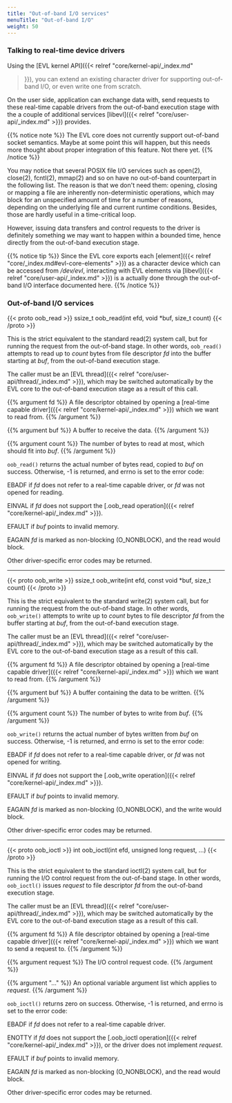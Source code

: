 ```yaml
---
title: "Out-of-band I/O services"
menuTitle: "Out-of-band I/O"
weight: 50
---
```


### Talking to real-time device drivers

Using the [EVL kernel API]({{< relref "core/kernel-api/_index.md"
>}}), you can extend an existing character driver for supporting
out-of-band I/O, or even write one from scratch.

On the user side, application can exchange data with, send requests to
these real-time capable drivers from the out-of-band execution stage
with the a couple of additional services [libevl]({{< relref
"core/user-api/_index.md" >}}) provides.

{{% notice note %}}
The EVL core does not currently support out-of-band socket
semantics. Maybe at some point this will happen, but this needs more
thought about proper integration of this feature. Not there yet.
{{% /notice %}}

You may notice that several POSIX file I/O services such as open(2),
close(2), fcntl(2), mmap(2) and so on have no out-of-band counterpart
in the following list. The reason is that we don't need them: opening,
closing or mapping a file are inherently non-deterministic operations,
which may block for an unspecified amount of time for a number of
reasons, depending on the underlying file and current runtime
conditions. Besides, those are hardly useful in a time-critical loop.

However, issuing data transfers and control requests to the driver is
definitely something we may want to happen within a bounded time,
hence directly from the out-of-band execution stage.

{{% notice tip %}}
Since the EVL core exports each [element]({{< relref
"core/_index.md#evl-core-elements" >}}) as a character device which
can be accessed from _/dev/evl_, interacting with EVL elements via
[libevl]({{< relref "core/user-api/_index.md" >}}) is a actually done
through the out-of-band I/O interface documented here.
{{% /notice %}}

### Out-of-band I/O services

{{< proto oob_read >}}
ssize_t oob_read(int efd, void *buf, size_t count)
{{< /proto >}}

This is the strict equivalent to the standard read(2) system call, but
for running the request from the out-of-band stage. In other words,
`oob_read()` attempts to read up to _count_ bytes from file descriptor
_fd_ into the buffer starting at _buf_, from the out-of-band
execution stage.

The caller must be an [EVL thread]({{< relref
"core/user-api/thread/_index.md" >}}), which may be switched
automatically by the EVL core to the out-of-band execution stage as a
result of this call.

{{% argument fd %}}
A file descriptor obtained by opening a [real-time
capable driver]({{< relref "core/kernel-api/_index.md" >}}) which we
want to read from.
{{% /argument %}}

{{% argument buf %}}
A buffer to receive the data.
{{% /argument %}}

{{% argument count %}}
The number of bytes to read at most, which should fit into _buf_.
{{% /argument %}}

`oob_read()` returns the actual number of bytes read, copied to _buf_
on success. Otherwise, -1 is returned, and errno is set to the error
code:

EBADF	if _fd_ does not refer to a real-time capable driver, or _fd_
	was not opened for reading.

EINVAL  if _fd_ does not support the [.oob_read operation]({{< relref
	"core/kernel-api/_index.md" >}}).

EFAULT	if _buf_ points to invalid memory.

EAGAIN	_fd_ is marked as non-blocking (O_NONBLOCK), and the read would
	block.

Other driver-specific error codes may be returned.

---

{{< proto oob_write >}}
ssize_t oob_write(int efd, const void *buf, size_t count)
{{< /proto >}}

This is the strict equivalent to the standard write(2) system call,
but for running the request from the out-of-band stage. In other
words, `oob_write()` attempts to write up to _count_ bytes to file
descriptor _fd_ from the buffer starting at _buf_, from the
out-of-band execution stage.

The caller must be an [EVL thread]({{< relref
"core/user-api/thread/_index.md" >}}), which may be switched
automatically by the EVL core to the out-of-band execution stage as a
result of this call.

{{% argument fd %}}
A file descriptor obtained by opening a [real-time
capable driver]({{< relref "core/kernel-api/_index.md" >}}) which we
want to read from.
{{% /argument %}}

{{% argument buf %}}
A buffer containing the data to be written.
{{% /argument %}}

{{% argument count %}}
The number of bytes to write from _buf_.
{{% /argument %}}

`oob_write()` returns the actual number of bytes written from _buf_ on
success. Otherwise, -1 is returned, and errno is set to the error
code:

EBADF	if _fd_ does not refer to a real-time capable driver, or _fd_ was
	not opened for writing.

EINVAL  if _fd_ does not support the [.oob_write operation]({{< relref
	"core/kernel-api/_index.md" >}}).

EFAULT	if _buf_ points to invalid memory.

EAGAIN	_fd_ is marked as non-blocking (O_NONBLOCK), and the write would
	block.

Other driver-specific error codes may be returned.

---

{{< proto oob_ioctl >}}
int oob_ioctl(int efd, unsigned long request, ...)
{{< /proto >}}

This is the strict equivalent to the standard ioctl(2) system call,
but for running the I/O control request from the out-of-band stage. In
other words, `oob_ioctl()` issues _request_ to file descriptor _fd_
from the out-of-band execution stage.

The caller must be an [EVL thread]({{< relref
"core/user-api/thread/_index.md" >}}), which may be switched
automatically by the EVL core to the out-of-band execution stage as a
result of this call.

{{% argument fd %}}
A file descriptor obtained by opening a [real-time
capable driver]({{< relref "core/kernel-api/_index.md" >}}) which we
want to send a request to.
{{% /argument %}}

{{% argument request %}}
The I/O control request code.
{{% /argument %}}

{{% argument "..." %}}
An optional variable argument list which applies to _request_.
{{% /argument %}}

`oob_ioctl()` returns zero on success. Otherwise, -1 is returned, and
errno is set to the error code:

EBADF	if _fd_ does not refer to a real-time capable driver.

ENOTTY  if _fd_ does not support the [.oob_ioctl operation]({{< relref
	"core/kernel-api/_index.md" >}}), or the driver does not
	implement _request_.

EFAULT	if _buf_ points to invalid memory.

EAGAIN	_fd_ is marked as non-blocking (O_NONBLOCK), and the read would
	block.

Other driver-specific error codes may be returned.
